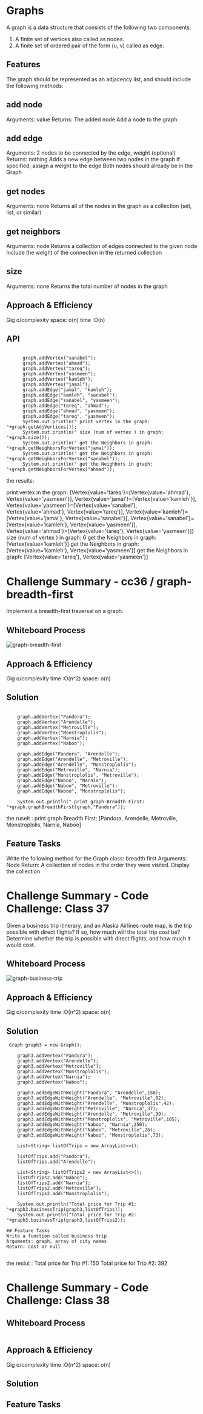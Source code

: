 # Graphs

<!-- Short summary or background information -->

A graph is a data structure that consists of the following two components:

1. A finite set of vertices also called as nodes.
2. A finite set of ordered pair of the form (u, v) called as edge.

## Features

The graph should be represented as an adjacency list, and should include the following methods:

## add node

Arguments: value
Returns: The added node
Add a node to the graph

## add edge

Arguments: 2 nodes to be connected by the edge, weight (optional)
Returns: nothing
Adds a new edge between two nodes in the graph
If specified, assign a weight to the edge
Both nodes should already be in the Graph

## get nodes

Arguments: none
Returns all of the nodes in the graph as a collection (set, list, or similar)

## get neighbors

Arguments: node
Returns a collection of edges connected to the given node
Include the weight of the connection in the returned collection

## size

Arguments: none
Returns the total number of nodes in the graph

## Approach & Efficiency

<!-- What approach did you take? Why? What is the Big O space/time for this approach? -->

Gig o/complexity
space: o(n)
time :O(n)

## API

<!-- Description of each method publicly available in your Graph -->

```Graph graph = new Graph();

      graph.addVertex("sanabel");
      graph.addVertex("ahmad");
      graph.addVertex("tareq");
      graph.addVertex("yasmeen");
      graph.addVertex("kamleh");
      graph.addVertex("jamal");
      graph.addEdge("jamal", "kamleh");
      graph.addEdge("kamleh", "sanabel");
      graph.addEdge("sanabel", "yasmeen");
      graph.addEdge("tareq", "ahmad");
      graph.addEdge("ahmad", "yasmeen");
      graph.addEdge("tareq", "yasmeen");
      System.out.println(" print vertex in the graph: "+graph.getAdjVertices());
      System.out.println(" size (num of vertex ) in graph: "+graph.size());
      System.out.println(" get the Neighbors in graph: "+graph.getNeighborsForVertex("jamal"));
      System.out.println(" get the Neighbors in graph: "+graph.getNeighborsForVertex("sanabel"));
      System.out.println(" get the Neighbors in graph: "+graph.getNeighborsForVertex("ahmad"));
```

the results:

print vertex in the graph: {Vertex{value='tareq'}=[Vertex{value='ahmad'}, Vertex{value='yasmeen'}], Vertex{value='jamal'}=[Vertex{value='kamleh'}], Vertex{value='yasmeen'}=[Vertex{value='sanabel'}, Vertex{value='ahmad'}, Vertex{value='tareq'}], Vertex{value='kamleh'}=[Vertex{value='jamal'}, Vertex{value='sanabel'}], Vertex{value='sanabel'}=[Vertex{value='kamleh'}, Vertex{value='yasmeen'}], Vertex{value='ahmad'}=[Vertex{value='tareq'}, Vertex{value='yasmeen'}]}
size (num of vertex ) in graph: 6
get the Neighbors in graph: [Vertex{value='kamleh'}]
get the Neighbors in graph: [Vertex{value='kamleh'}, Vertex{value='yasmeen'}]
get the Neighbors in graph: [Vertex{value='tareq'}, Vertex{value='yasmeen'}]

# Challenge Summary - cc36 / graph-breadth-first

<!-- Description of the challenge -->

Implement a breadth-first traversal on a graph.

## Whiteboard Process

<!-- Embedded whiteboard image -->

![graph-breadth-first](graph/graph-breadth-first.jpg)

## Approach & Efficiency

<!-- What approach did you take? Why? What is the Big O space/time for this approach? -->

Gig o/complexity
time :O(n^2)
space: o(n)

## Solution

<!-- Show how to run your code, and examples of it in action -->

```Graph graph2 = new Graph();

    graph.addVertex("Pandora");
    graph.addVertex("Arendelle");
    graph.addVertex("Metroville");
    graph.addVertex("Monstroplolis");
    graph.addVertex("Narnia");
    graph.addVertex("Naboo");

    graph.addEdge("Pandora", "Arendelle");
    graph.addEdge("Arendelle", "Metroville");
    graph.addEdge("Arendelle", "Monstroplolis");
    graph.addEdge("Metroville", "Narnia");
    graph.addEdge("Monstroplolis", "Metroville");
    graph.addEdge("Naboo", "Narnia");
    graph.addEdge("Naboo", "Metroville");
    graph.addEdge("Naboo", "Monstroplolis");

    System.out.println(" print graph Breadth First: "+graph.graphBreadthFirst(graph,"Pandora"));

```

the ruselt : print graph Breadth First: [Pandora, Arendelle, Metroville, Monstroplolis, Narnia, Naboo]

## Feature Tasks

Write the following method for the Graph class:
breadth first
Arguments: Node
Return: A collection of nodes in the order they were visited.
Display the collection

# Challenge Summary - Code Challenge: Class 37

<!-- Description of the challenge -->

Given a business trip itinerary, and an Alaska Airlines route map, is the trip possible with direct flights? If so, how much will the total trip cost be?
Determine whether the trip is possible with direct flights, and how much it would cost.

## Whiteboard Process

<!-- Embedded whiteboard image -->

![graph-business-trip](graph/graph-business-trip.jpg)

## Approach & Efficiency

<!-- What approach did you take? Why? What is the Big O space/time for this approach? -->

Gig o/complexity
time :O(n^2)
space: o(n)

## Solution

<!-- Show how to run your code, and examples of it in action -->

```
 Graph graph3 = new Graph();

    graph3.addVertex("Pandora");
    graph3.addVertex("Arendelle");
    graph3.addVertex("Metroville");
    graph3.addVertex("Monstroplolis");
    graph3.addVertex("Narnia");
    graph3.addVertex("Naboo");

    graph3.addEdgeWithWeight("Pandora", "Arendelle",150);
    graph3.addEdgeWithWeight("Arendelle", "Metroville",82);
    graph3.addEdgeWithWeight("Arendelle", "Monstroplolis",42);
    graph3.addEdgeWithWeight("Metroville", "Narnia",37);
    graph3.addEdgeWithWeight("Arendelle", "Metroville",99);
    graph3.addEdgeWithWeight("Monstroplolis", "Metroville",105);
    graph3.addEdgeWithWeight("Naboo", "Narnia",250);
    graph3.addEdgeWithWeight("Naboo", "Metroville",26);
    graph3.addEdgeWithWeight("Naboo", "Monstroplolis",73);

    List<String> listOfTrips = new ArrayList<>();

    listOfTrips.add("Pandora");
    listOfTrips.add("Arendelle");

    List<String> listOfTrips2 = new ArrayList<>();
    listOfTrips2.add("Naboo");
    listOfTrips2.add("Narnia");
    listOfTrips2.add("Metroville");
    listOfTrips2.add("Monstroplolis");

    System.out.println("Total price for Trip #1: "+graph3.businessTrip(graph3,listOfTrips));
    System.out.println("Total price for Trip #2: "+graph3.businessTrip(graph3,listOfTrips2));

## Feature Tasks
Write a function called business trip
Arguments: graph, array of city names
Return: cost or null


```
the reslut :
Total price for Trip #1: 150
Total price for Trip #2: 392

# Challenge Summary - Code Challenge: Class 38
<!-- Description of the challenge -->

## Whiteboard Process
<!-- Embedded whiteboard image -->
![]()

## Approach & Efficiency
<!-- What approach did you take? Why? What is the Big O space/time for this approach? -->
Gig o/complexity
time :O(n^2)
space: o(n)


## Solution
<!-- Show how to run your code, and examples of it in action -->


## Feature Tasks
